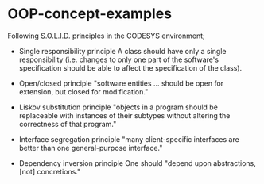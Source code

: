 # OOP-concept-examples

Following S.O.L.I.D. principles in the CODESYS environment;

- Single responsibility principle
    A class should have only a single responsibility (i.e. changes to only one part of the software's specification should be able to affect the specification of the class).
    
- Open/closed principle
    "software entities … should be open for extension, but closed for modification."
    
- Liskov substitution principle
    "objects in a program should be replaceable with instances of their subtypes without altering the correctness of that program."
    
- Interface segregation principle
    "many client-specific interfaces are better than one general-purpose interface."
    
- Dependency inversion principle
    One should "depend upon abstractions, [not] concretions."
